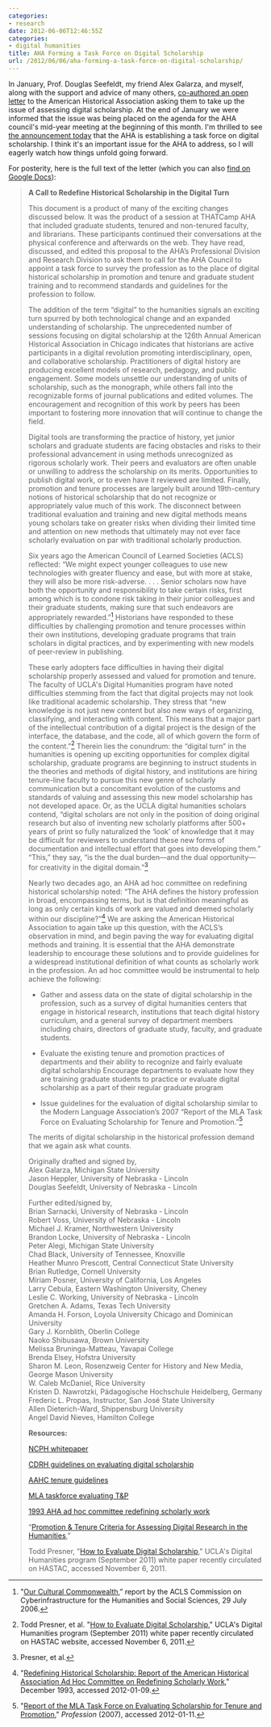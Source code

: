 ```yaml
---
categories:
- research
date: 2012-06-06T12:46:55Z
categories:
- digital humanities
title: AHA Forming a Task Force on Digital Scholarship
url: /2012/06/06/aha-forming-a-task-force-on-digital-scholarship/
---
```


In January, Prof. Douglas Seefeldt, my friend Alex Galarza, and myself, along with the support and advice of many others, [co-authored an open letter](http://jasonheppler.org/2012/01/22/redefining_scholarship_in_the_digital_age.html) to the American Historical Association asking them to take up the issue of assessing digital scholarship. At the end of January we were informed that the issue was being placed on the agenda for the AHA council's mid-year meeting at the beginning of this month. I'm thrilled to see [the announcement today](http://blog.historians.org/news/1664/decisions-of-the-aha-council-june-2012) that the AHA is establishing a task force on digital scholarship. I think it's an important issue for the AHA to address, so I will eagerly watch how things unfold going forward.

For posterity, here is the full text of the letter (which you can also [find on Google Docs](https://docs.google.com/document/d/13D5HjjcnnAHoNaUIjwFHET83_r7kYtM0CPTYGhcMrjM/edit)):

> **A Call to Redefine Historical Scholarship in the Digital Turn**
> 
>
> This document is a product of many of the exciting changes discussed below. It was the product of a session at THATCamp AHA that included graduate students, tenured and non-tenured faculty, and librarians. These participants continued their conversations at the physical conference and afterwards on the web. They have read, discussed, and edited this proposal to the AHA’s Professional Division and Research Division to ask them to call for the AHA Council to appoint a task force to survey the profession as to the place of digital historical scholarship in promotion and tenure and graduate student training and to recommend standards and guidelines for the profession to follow.
> 
> The addition of the term “digital” to the humanities signals an exciting turn spurred by both technological change and an expanded understanding of scholarship. The unprecedented number of sessions focusing on digital scholarship at the 126th Annual American Historical Association in Chicago indicates that historians are active participants in a digital revolution promoting interdisciplinary, open, and collaborative scholarship. Practitioners of digital history are producing excellent models of research, pedagogy, and public engagement. Some models unsettle our understanding of units of scholarship, such as the monograph, while others fall into the recognizable forms of journal publications and edited volumes. The encouragement and recognition of this work by peers has been important to fostering more innovation that will continue to change the field. 
>
> Digital tools are transforming the practice of history, yet junior scholars and graduate students are facing obstacles and risks to their professional advancement in using methods unrecognized as rigorous scholarly work. Their peers and evaluators are often unable or unwilling to address the scholarship on its merits. Opportunities to publish digital work, or to even have it reviewed are limited. Finally, promotion and tenure processes are largely built around 19th-century notions of historical scholarship that do not recognize or appropriately value much of this work. The disconnect between traditional evaluation and training and new digital methods means young scholars take on greater risks when dividing their limited time and attention on new methods that ultimately may not ever face scholarly evaluation on par with traditional scholarly production.
>
> Six years ago the American Council of Learned Societies (ACLS) reflected: “We might expect younger colleagues to use new technologies with greater fluency and ease, but with more at stake, they will also be more risk-adverse. . . . Senior scholars now have both the opportunity and responsibility to take certain risks, first among which is to condone risk taking in their junior colleagues and their graduate students, making sure that such endeavors are appropriately rewarded.”[^commonwealth] Historians have responded to these difficulties by challenging promotion and tenure processes within their own institutions, developing graduate programs that train scholars in digital practices, and by experimenting with new models of peer-review in publishing. 
>
> These early adopters face difficulties in having their digital scholarship properly assessed and valued for promotion and tenure. The faculty of UCLA's Digital Humanities program have noted difficulties stemming from the fact that digital projects may not look like traditional academic scholarship. They stress that “new knowledge is not just new content but also new ways of organizing, classifying, and interacting with content. This means that a major part of the intellectual contribution of a digital project is the design of the interface, the database, and the code, all of which govern the form of the content.”[^presner] Therein lies the conundrum: the “digital turn” in the humanities is opening up exciting opportunities for complex digital scholarship, graduate programs are beginning to instruct students in the theories and methods of digital history, and institutions are hiring tenure-line faculty to pursue this new genre of scholarly communication but a concomitant evolution of the customs and standards of valuing and assessing this new model scholarship has not developed apace. Or, as the UCLA digital humanities scholars contend, “digital scholars are not only in the position of doing original research but also of inventing new scholarly platforms after 500+ years of print so fully naturalized the ‘look’ of knowledge that it may be difficult for reviewers to understand these new forms of documentation and intellectual effort that goes into developing them.” “This,” they say, “is the the dual burden—and the dual opportunity—for creativity in the digital domain.”[^presner2]
>
> Nearly two decades ago, an AHA ad hoc committee on redefining historical scholarship noted: “The AHA defines the history profession in broad, encompassing terms, but is that definition meaningful as long as only certain kinds of work are valued and deemed scholarly within our discipline?”[^redefining] We are asking the American Historical Association to again take up this question, with the ACLS’s observation in mind, and begin paving the way for evaluating digital methods and training. It is essential that the AHA demonstrate leadership to encourage these solutions and to provide guidelines for a widespread institutional definition of what counts as scholarly work in the profession. An ad hoc committee would be instrumental to help achieve the following:
>
> * Gather and assess data on the state of digital scholarship in the profession, such as a survey of digital humanities centers that engage in historical research, institutions that teach digital history curriculum, and a general survey of department members including chairs, directors of graduate study, faculty, and graduate students.
> 
> * Evaluate the existing tenure and promotion practices of departments and their ability to recognize and fairly evaluate digital scholarship
Encourage departments to evaluate how they are training graduate students to practice or evaluate digital scholarship as a part of their regular graduate program 
> 
> * Issue guidelines for the evaluation of digital scholarship similar to the Modern Language Association’s 2007 “Report of the MLA Task Force on Evaluating Scholarship for Tenure and Promotion.”[^reportmla]
>
> The merits of digital scholarship in the historical profession demand that we again ask what counts.
> 
> Originally drafted and signed by,<br>
> Alex Galarza, Michigan State University<br>
> Jason Heppler, University of Nebraska - Lincoln<br>
> Douglas Seefeldt, University of Nebraska - Lincoln<br>
>
> Further edited/signed by,<br>
> Brian Sarnacki, University of Nebraska - Lincoln<br>
> Robert Voss, University of Nebraska - Lincoln<br>
> Michael J. Kramer, Northwestern University<br>
> Brandon Locke, University of Nebraska - Lincoln<br>
> Peter Alegi, Michigan State University<br>
> Chad Black, University of Tennessee, Knoxville<br>
> Heather Munro Prescott, Central Connecticut State University<br>
> Brian Rutledge, Cornell University<br>
> Miriam Posner, University of California, Los Angeles<br>
> Larry Cebula, Eastern Washington University, Cheney<br>
> Leslie  C. Working, University of Nebraska - Lincoln<br>
> Gretchen A. Adams, Texas Tech University<br>
> Amanda H. Forson, Loyola University Chicago and Dominican University<br>
> Gary J. Kornblith, Oberlin College<br>
> Naoko Shibusawa, Brown University<br>
> Melissa Bruninga-Matteau, Yavapai College<br>
> Brenda Elsey, Hofstra University<br>
> Sharon M. Leon, Rosenzweig Center for History and New Media, George Mason University<br>
> W. Caleb McDaniel, Rice University<br>
> Kristen D. Nawrotzki, Pädagogische Hochschule Heidelberg, Germany<br>
> Frederic L. Propas, Instructor, San José State University<br>
> Allen Dieterich-Ward, Shippensburg University<br>
> Angel David Nieves, Hamilton College<br>
>
> **Resources:**
>
> [NCPH whitepaper](http://ncph.org/cms/wp-content/uploads/2010/06/Engaged-Historian-White-Paper-FINAL.pdf])<br> 
>
> [CDRH guidelines on evaluating digital scholarship](http://cdrh.unl.edu/articles/eval_digital_scholar.php)<br>
>
> [AAHC tenure guidelines](http://theaahc.org/tenure_guidelines.htm)<br>
>
> [MLA taskforce evaluating T&P](http://www.mla.org/tenure_promotion)<br>
>
> [1993 AHA ad hoc committee redefining scholarly work](http://www.historians.org/pubs/free/RedefiningScholarship.htm)<br>
>	 	 	
> “[Promotion & Tenure Criteria for Assessing Digital Research in the Humanities](http://cas.unl.edu/adminresources/promotiontenure/policiesformlinks.html),” <br> 
> 	 	 	
> Todd Presner, "[How to Evaluate Digital Scholarship](http://hastac.org/documents/evaluating-digital-scholarship)," UCLA's Digital Humanities program (September 2011) white paper recently circulated on HASTAC, accessed November 6, 2011.


[^commonwealth]: "[Our Cultural Commonwealth](http://www.acls.org/uploadedFiles/Publications/Programs/Our_Cultural_Commonwealth.pdf),” report by the ACLS Commission on Cyberinfrastructure for the Humanities and Social Sciences, 29 July 2006.

[^redefining]: "[Redefining Historical Scholarship: Report of the American Historical Association Ad Hoc Committee on Redefining Scholarly Work](http://historians.org/pubs/free/RedefiningScholarship.htm)," December 1993, accessed 2012-01-09.

[^presner]: Todd Presner, et al. "[How to Evaluate Digital Scholarship](http://hastac.org/documents/evaluating-digital-scholarship)," UCLA's Digital Humanities program (September 2011) white paper recently circulated on HASTAC website, accessed November 6, 2011.

[^presner2]: Presner, et al.

[^reportmla]: "[Report of the MLA Task Force on Evaluating Scholarship for Tenure and Promotion](http://www.mla.org/tenure_promotion)," *Profession* (2007), accessed 2012-01-11.
